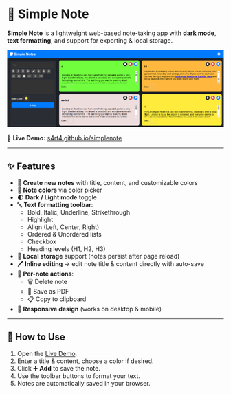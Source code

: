 # 📝 Simple Note

**Simple Note** is a lightweight web-based note-taking app with **dark mode**, **text formatting**, and support for exporting & local storage.

![Preview](simplenote.png)

🔗 **Live Demo:** [s4rt4.github.io/simplenote](https://s4rt4.github.io/simplenote)

---

## ✨ Features

- 📑 **Create new notes** with title, content, and customizable colors
- 🎨 **Note colors** via color picker
- 🌓 **Dark / Light mode** toggle
- 🔤 **Text formatting toolbar**:
  - Bold, Italic, Underline, Strikethrough
  - Highlight
  - Align (Left, Center, Right)
  - Ordered & Unordered lists
  - Checkbox
  - Heading levels (H1, H2, H3)
- 💾 **Local storage** support (notes persist after page reload)
- 🖊 **Inline editing** → edit note title & content directly with auto-save
- 📎 **Per-note actions**:
  - 🗑 Delete note
  - 📄 Save as PDF
  - 📋 Copy to clipboard
- 📱 **Responsive design** (works on desktop & mobile)

---

## 🚀 How to Use

1. Open the [Live Demo](https://s4rt4.github.io/simplenote).
2. Enter a title & content, choose a color if desired.
3. Click ➕ **Add** to save the note.
4. Use the toolbar buttons to format your text.
5. Notes are automatically saved in your browser.



